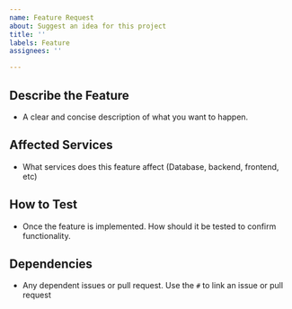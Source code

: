 ```yaml
---
name: Feature Request
about: Suggest an idea for this project
title: ''
labels: Feature
assignees: ''

---
```


## **Describe the Feature**
- A clear and concise description of what you want to happen.

## **Affected Services**
- What services does this feature affect (Database, backend, frontend, etc)

## **How to Test**
- Once the feature is implemented. How should it be tested to confirm functionality.

## **Dependencies**
- Any dependent issues or pull request. Use the `#` to link an issue or pull request
